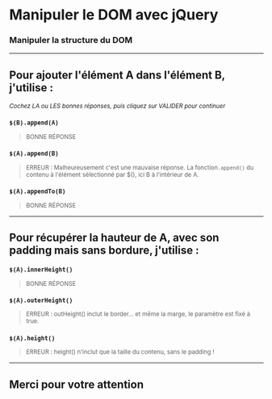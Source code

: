 <!-- footer: Copyright 2017 Â© Glenn ROLLAND â€“ Reproduction interdite -->
<!-- page_number : true -->

<link rel="stylesheet" href="../../assets/style.css" />

# Manipuler le DOM avec jQuery

### Manipuler la structure du DOM

<!-- 04/08 QCM -->

----


## Pour ajouter l'élément A dans l'élément B, j'utilise :

<small>

_Cochez LA ou LES bonnes réponses, puis cliquez sur VALIDER pour continuer_

### `$(B).append(A)`

> BONNE RÉPONSE

### `$(A).append(B)`

> ERREUR : Malheureusement c'est une mauvaise réponse. La fonction`.append()` du contenu à l'élément sélectionné par $(), ici B à l'intérieur de A.

### `$(A).appendTo(B)`

> BONNE RÉPONSE

</small>


----

## Pour récupérer la hauteur de A, avec son padding mais sans bordure, j'utilise :

<small>

### `$(A).innerHeight()`

> BONNE RÉPONSE

### `$(A).outerHeight()`

> ERREUR : outHeight() inclut le border... et même la marge, le paramètre est fixé à true.

### `$(A).height()`

> ERREUR : height() n'inclut que la taille du contenu, sans le padding !

</small>

----

## Merci pour votre attention


